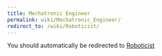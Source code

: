 ```yaml
---
title: Mechatronic Engineer
permalink: wiki/Mechatronic_Engineer/
redirect_to: /wiki/Roboticist/
---
```


You should automatically be redirected to [Roboticist](/wiki/Roboticist/)
